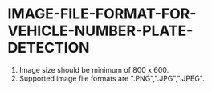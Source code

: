 # IMAGE-FILE-FORMAT-FOR-VEHICLE-NUMBER-PLATE-DETECTION

1) Image size should be minimum of 800 x 600.
2) Supported image file formats are ".PNG",".JPG",".JPEG". 
